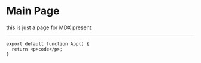 # Main Page

this is just a page for MDX present

---

```tsx
export default function App() {
  return <p>code</p>;
}
```

